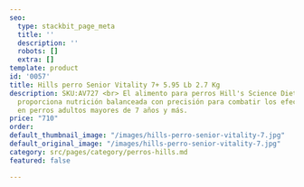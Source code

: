 ```yaml
---
seo:
  type: stackbit_page_meta
  title: ''
  description: ''
  robots: []
  extra: []
template: product
id: '0057'
title: Hills perro Senior Vitality 7+ 5.95 Lb 2.7 Kg
description: SKU:AV727 <br> El alimento para perros Hill's Science Diet Youthful Vitality
  proporciona nutrición balanceada con precisión para combatir los efectos del envejecimiento
  en perros adultos mayores de 7 años y más.
price: "710"
order: 
default_thumbnail_image: "/images/hills-perro-senior-vitality-7.jpg"
default_original_image: "/images/hills-perro-senior-vitality-7.jpg"
category: src/pages/category/perros-hills.md
featured: false

---
```

